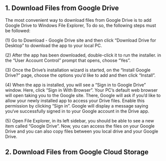 ## 1. Download Files from Google Drive

The most convenient way to download files from Google Drive is to add Google Drive to Windows File Explorer, To do so, the following steps must be followed:

(1) Go to Download - Google Drive site and then click “Download Drive for Desktop” to download the app to your local PC.

(2) After the app has been downloaded, double-click it to run the installer. in the “User Account Control” prompt that opens, choose “Yes”.

(3) Once the Drive’s installation wizard is started, on the “Install Google Drive?” page, choose the options you’d like to add and then click “Install”.

(4) When the app is installed, you will see a “Sign in to Google Drive” window. Here, click “Sign in With Browser”. Your PC’s default web browser will open taking you to the Google site. There, Google will ask if you’d like to allow your newly installed app to access your Drive files. Enable this permission by clicking “Sign in”. Google will display a message saying you‘ve successfully signed in to your Google account in the Drive app.

(5) Open File Explorer, in its left sidebar, you should be able to see a new item called “Google Drive”. Now, you can access the files on your Google Drive and you can also copy files between you local drive and your Google Drive.



## 2. Download Files from Google Cloud Storage
 
